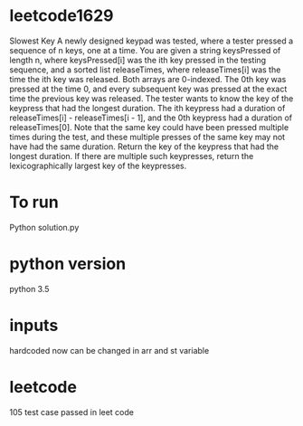 # leetcode1629
Slowest Key A newly designed keypad was tested, where a tester pressed a sequence of n keys, one at a time.  You are given a string keysPressed of length n, where keysPressed[i] was the ith key pressed in the testing sequence, and a sorted list releaseTimes, where releaseTimes[i] was the time the ith key was released. Both arrays are 0-indexed. The 0th key was pressed at the time 0, and every subsequent key was pressed at the exact time the previous key was released.  The tester wants to know the key of the keypress that had the longest duration. The ith keypress had a duration of releaseTimes[i] - releaseTimes[i - 1], and the 0th keypress had a duration of releaseTimes[0].  Note that the same key could have been pressed multiple times during the test, and these multiple presses of the same key may not have had the same duration.  Return the key of the keypress that had the longest duration. If there are multiple such keypresses, return the lexicographically largest key of the keypresses.
# To run
Python solution.py
# python version
python 3.5
# inputs
hardcoded now can be changed in arr and st variable
# leetcode
105 test case passed in leet code